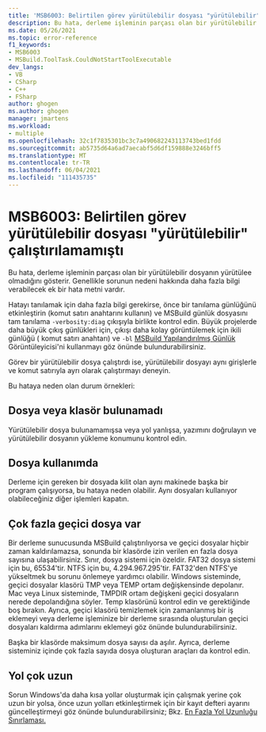 ```yaml
---
title: 'MSB6003: Belirtilen görev yürütülebilir dosyası "yürütülebilir" çalıştırılamdı.'
description: Bu hata, derleme işleminin parçası olan bir yürütülebilir dosyanın yürütülee olmadığını gösterir. Genellikle sorunun nedeni hakkında daha fazla bilgi verabilecek ek bir hata metni vardır.
ms.date: 05/26/2021
ms.topic: error-reference
f1_keywords:
- MSB6003
- MSBuild.ToolTask.CouldNotStartToolExecutable
dev_langs:
- VB
- CSharp
- C++
- FSharp
author: ghogen
ms.author: ghogen
manager: jmartens
ms.workload:
- multiple
ms.openlocfilehash: 32c1f7835301bc3c7a490682243113743bed1fdd
ms.sourcegitcommit: ab5735d64a6ad7aecabf5d6df159888e3246bff5
ms.translationtype: MT
ms.contentlocale: tr-TR
ms.lasthandoff: 06/04/2021
ms.locfileid: "111435735"
---
```

# <a name="msb6003-the-specified-task-executable-executable-could-not-be-run"></a>MSB6003: Belirtilen görev yürütülebilir dosyası "yürütülebilir" çalıştırılamamıştı

Bu hata, derleme işleminin parçası olan bir yürütülebilir dosyanın yürütülee olmadığını gösterir. Genellikle sorunun nedeni hakkında daha fazla bilgi verabilecek ek bir hata metni vardır.

Hatayı tanılamak için daha fazla bilgi gerekirse, önce bir tanılama günlüğünü etkinleştirin (komut satırı anahtarını kullanın) ve MSBuild günlük dosyasını tam tanılama `-verbosity:diag` çıkışıyla birlikte kontrol edin. Büyük projelerde daha büyük çıkış günlükleri için, çıkışı daha kolay görüntülemek için ikili günlüğü ( komut satırı anahtarı) ve `-bl` [MSBuild Yapılandırılmış Günlük](https://msbuildlog.com/) Görüntüleyicisi'ni kullanmayı göz önünde bulundurabilirsiniz.

Görev bir yürütülebilir dosya çalıştırdı ise, yürütülebilir dosyayı aynı girişlerle ve komut satırıyla ayrı olarak çalıştırmayı deneyin.

Bu hataya neden olan durum örnekleri:

## <a name="file-or-folder-not-found"></a>Dosya veya klasör bulunamadı

Yürütülebilir dosya bulunamamışsa veya yol yanlışsa, yazımını doğrulayın ve yürütülebilir dosyanın yükleme konumunu kontrol edin.

## <a name="file-is-in-use"></a>Dosya kullanımda

Derleme için gereken bir dosyada kilit olan aynı makinede başka bir program çalışıyorsa, bu hataya neden olabilir. Aynı dosyaları kullanıyor olabileceğiniz diğer işlemleri kapatın.

## <a name="too-many-temporary-files"></a>Çok fazla geçici dosya var

Bir derleme sunucusunda MSBuild çalıştırılıyorsa ve geçici dosyalar hiçbir zaman kaldırılamazsa, sonunda bir klasörde izin verilen en fazla dosya sayısına ulaşabilirsiniz. Sınır, dosya sistemi için özeldir. FAT32 dosya sistemi için bu, 65534'tir. NTFS için bu, 4.294.967.295'tir. FAT32'den NTFS'ye yükseltmek bu sorunu önlemeye yardımcı olabilir. Windows sisteminde, geçici dosyalar klasörü TMP veya TEMP ortam değişkensinde depolanır. Mac veya Linux sisteminde, TMPDIR ortam değişkeni geçici dosyaların nerede depolandığına söyler. Temp klasörünü kontrol edin ve gerektiğinde boş bırakın. Ayrıca, geçici klasörü temizlemek için zamanlanmış bir iş eklemeyi veya derleme işleminize bir derleme sırasında oluşturulan geçici dosyaları kaldırma adımlarını eklemeyi göz önünde bulundurabilirsiniz.

Başka bir klasörde maksimum dosya sayısı da aşılır. Ayrıca, derleme sisteminiz içinde çok fazla sayıda dosya oluşturan araçları da kontrol edin.

## <a name="path-too-long"></a>Yol çok uzun

Sorun Windows'da daha kısa yollar oluşturmak için çalışmak yerine çok uzun bir yolsa, önce uzun yolları etkinleştirmek için bir kayıt defteri ayarını güncelleştirmeyi göz önünde bulundurabilirsiniz; Bkz. [En Fazla Yol Uzunluğu Sınırlaması.](/windows/win32/fileio/maximum-file-path-limitation?tabs=cmd)
